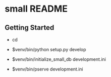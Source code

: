 small README
==================

Getting Started
---------------

- cd <directory containing this file>

- $venv/bin/python setup.py develop

- $venv/bin/initialize_small_db development.ini

- $venv/bin/pserve development.ini

